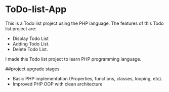 # ToDo-list-App

This is a Todo list project using the PHP language. The features of this Todo list project are:
* Display Todo List
* Adding Todo List.
* Delete Todo List.

I made this Todo list project to learn PHP programming language.

##project upgrade stages
* Basic PHP implementation (Properties, functions, classes, looping, etc).
* Improved PHP OOP with clean architecture
